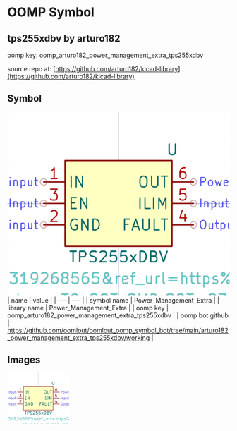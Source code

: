 # OOMP Symbol  
## tps255xdbv  by arturo182  
  
oomp key: oomp_arturo182_power_management_extra_tps255xdbv  
  
source repo at: [https://github.com/arturo182/kicad-library](https://github.com/arturo182/kicad-library)  
## Symbol  
  
[![working.png](working_600.png)](working.png)  
| name | value | 
| --- | --- | 
| symbol name | Power_Management_Extra | 
| library name | Power_Management_Extra | 
| oomp key | oomp_arturo182_power_management_extra_tps255xdbv | 
| oomp bot github | https://github.com/oomlout/oomlout_oomp_symbol_bot/tree/main/arturo182_power_management_extra_tps255xdbv/working | 
## Images  
  
[![working.png](working_140.png)](working.png)  
